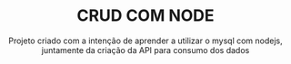 <h1 align="center">CRUD COM NODE</h1>

<p align="center">
    Projeto criado com a intenção de aprender a utilizar o mysql com nodejs, juntamente da criação da API para consumo
    dos dados
</p>